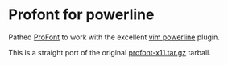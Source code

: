 Profont for powerline
=====================

Pathed [ProFont](http://www.tobias-jung.de/seekingprofont/) to work with the
excellent [vim powerline](https://github.com/Lokaltog/vim-powerline/) plugin.

This is a straight port of the original
[profont-x11.tar.gz](http://www.tobiasjung.net/download.php?file=profont-x11.tar.gz)
tarball.
